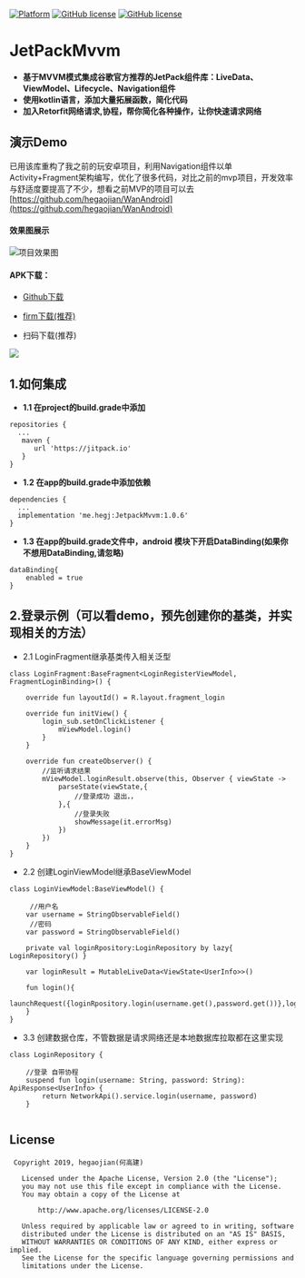 [![Platform][1]][2] [![GitHub license][3]][4]  [![GitHub license][5]][6] 

[1]:https://img.shields.io/badge/platform-Android-blue.svg  
[2]:https://github.com/hegaojian/JetpackMvvm
[3]:https://img.shields.io/github/release/hegaojian/JetpackMvvm.svg
[4]:https://github.com/hegaojian/JetpackMvvm/releases/latest
[5]:https://img.shields.io/badge/license-Apache%202-blue.svg
[6]:https://github.com/hegaojian/JetpackMvvm/blob/master/LICENSE

# JetPackMvvm
- **基于MVVM模式集成谷歌官方推荐的JetPack组件库：LiveData、ViewModel、Lifecycle、Navigation组件**
- **使用kotlin语言，添加大量拓展函数，简化代码**
- **加入Retorfit网络请求,协程，帮你简化各种操作，让你快速请求网络**  

## 演示Demo
 已用该库重构了我之前的玩安卓项目，利用Navigation组件以单Activity+Fragment架构编写，优化了很多代码，对比之前的mvp项目，开发效率与舒适度要提高了不少，想看之前MVP的项目可以去 [https://github.com/hegaojian/WanAndroid](https://github.com/hegaojian/WanAndroid) 
 
#### 效果图展示 
![项目效果图](https://upload-images.jianshu.io/upload_images/9305757-818106225dd01e65.gif?imageMogr2/auto-orient/strip)
 
#### APK下载：

- [Github下载](https://github.com/hegaojian/JetpackMvvm/releases/download/1.0.1/app-release.apk)

- [firm下载(推荐)](http://d.6short.com/v9q7)

- 扫码下载(推荐)

![](https://upload-images.jianshu.io/upload_images/9305757-4999111e26d5e93a.png?imageMogr2/auto-orient/strip%7CimageView2/2/w/1240)
  
  
## 1.如何集成

- **1.1 在project的build.grade中添加**

```
repositories {
  ...
   maven {
      url 'https://jitpack.io'
   }
}
```

- **1.2 在app的build.grade中添加依赖**

```
dependencies {
  ...
  implementation 'me.hegj:JetpackMvvm:1.0.6'
}
```

- **1.3 在app的build.grade文件中，android 模块下开启DataBinding(如果你不想用DataBinding,请忽略)**

```
dataBinding{
    enabled = true
}
```

## 2.登录示例（可以看demo，预先创建你的基类，并实现相关的方法）

- 2.1 LoginFragment继承基类传入相关泛型
```
class LoginFragment:BaseFragment<LoginRegisterViewModel, FragmentLoginBinding>() {

    override fun layoutId() = R.layout.fragment_login

    override fun initView() {
        login_sub.setOnClickListener {
            mViewModel.login()
        }
    }
    
    override fun createObserver() {
        //监听请求结果
        mViewModel.loginResult.observe(this, Observer { viewState ->
            parseState(viewState,{
                //登录成功 退出，，
            },{
                //登录失败
                showMessage(it.errorMsg)
            })
        })
    }
}
```
- 2.2 创建LoginViewModel继承BaseViewModel
```
class LoginViewModel:BaseViewModel() {
    
     //用户名
    var username = StringObservableField()
     //密码
    var password = StringObservableField()
    
    private val loginRpository:LoginRepository by lazy{ LoginRepository() }

    var loginResult = MutableLiveData<ViewState<UserInfo>>()

    fun login(){
        launchRequest({loginRpository.login(username.get(),password.get())},loginResult)
    }
}

```
- 3.3 创建数据仓库，不管数据是请求网络还是本地数据库拉取都在这里实现

```
class LoginRepository {

    //登录 自带协程
    suspend fun login(username: String, password: String): ApiResponse<UserInfo> {
        return NetworkApi().service.login(username, password)
    }
    
```
## License
```
 Copyright 2019, hegaojian(何高建)       
  
   Licensed under the Apache License, Version 2.0 (the "License");
   you may not use this file except in compliance with the License.
   You may obtain a copy of the License at 
 
       http://www.apache.org/licenses/LICENSE-2.0 

   Unless required by applicable law or agreed to in writing, software
   distributed under the License is distributed on an "AS IS" BASIS,
   WITHOUT WARRANTIES OR CONDITIONS OF ANY KIND, either express or implied.
   See the License for the specific language governing permissions and
   limitations under the License.
```


